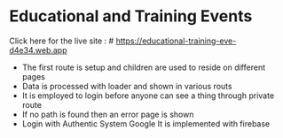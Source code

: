 # Educational and Training Events


Click here for the live site : # https://educational-training-eve-d4e34.web.app





-  The first route is setup and children are used to reside on different pages
-  Data is processed with loader and shown in various routs
-  It is employed to login before anyone can see a thing through private route
-  If no path is found then an error page is shown
-  Login with Authentic System Google It is implemented with firebase



